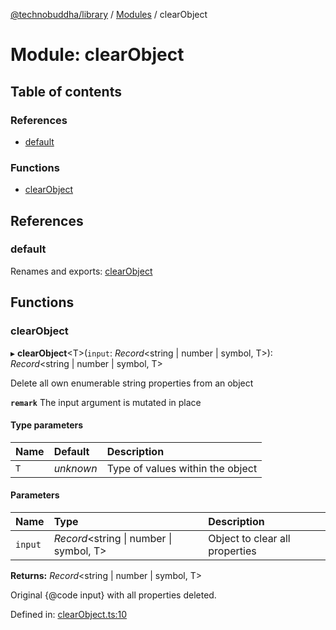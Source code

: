 [@technobuddha/library](../..) / [Modules](../Modules.md) / clearObject

# Module: clearObject

## Table of contents

### References

- [default](clearobject.md#default)

### Functions

- [clearObject](clearobject.md#clearobject)

## References

### default

Renames and exports: [clearObject](clearobject.md#clearobject)

## Functions

### clearObject

▸ **clearObject**<T\>(`input`: *Record*<string \| number \| symbol, T\>): *Record*<string \| number \| symbol, T\>

Delete all own enumerable string properties from an object

**`remark`** The input argument is mutated in place

#### Type parameters

| Name | Default | Description |
| :------ | :------ | :------ |
| `T` | *unknown* | Type of values within the object |

#### Parameters

| Name | Type | Description |
| :------ | :------ | :------ |
| `input` | *Record*<string \| number \| symbol, T\> | Object to clear all properties |

**Returns:** *Record*<string \| number \| symbol, T\>

Original {@code input} with all properties deleted.

Defined in: [clearObject.ts:10](../../src/clearObject.ts#L10)
